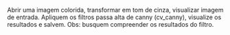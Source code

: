 Abrir uma imagem colorida, transformar em tom de cinza, visualizar imagem de entrada. Apliquem os filtros passa alta de canny (cv_canny), visualize os resultados e salvem. Obs: busquem compreender os resultados do filtro.
